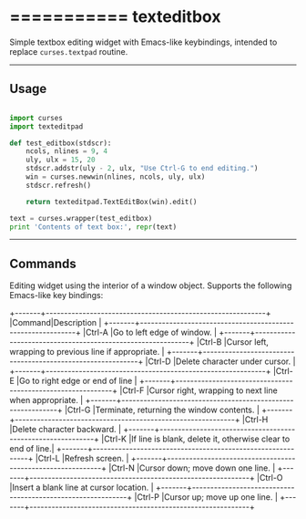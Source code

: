 ===========
texteditbox
===========

Simple textbox editing widget with Emacs-like keybindings, intended to
replace ``curses.textpad`` routine.

--------
Usage
--------

```python

import curses
import texteditpad

def test_editbox(stdscr):
    ncols, nlines = 9, 4
    uly, ulx = 15, 20
    stdscr.addstr(uly - 2, ulx, "Use Ctrl-G to end editing.")
    win = curses.newwin(nlines, ncols, uly, ulx)
    stdscr.refresh()

    return texteditpad.TextEditBox(win).edit()

text = curses.wrapper(test_editbox)
print 'Contents of text box:', repr(text)
```

--------
Commands
--------
Editing widget using the interior of a window object.
Supports the following Emacs-like key bindings:


+-------+------------------------------------------------------------+
|Command|Description                                                 |
+-------+------------------------------------------------------------+
|Ctrl-A |Go to left edge of window.                                  |
+-------+------------------------------------------------------------+
|Ctrl-B |Cursor left, wrapping to previous line if appropriate.      |
+-------+------------------------------------------------------------+
|Ctrl-D |Delete character under cursor.                              |
+-------+------------------------------------------------------------+
|Ctrl-E |Go to right edge or end of line                             |
+-------+------------------------------------------------------------+
|Ctrl-F |Cursor right, wrapping to next line when appropriate.       |
+-------+------------------------------------------------------------+
|Ctrl-G |Terminate, returning the window contents.                   |
+-------+------------------------------------------------------------+
|Ctrl-H |Delete character backward.                                  |
+-------+------------------------------------------------------------+
|Ctrl-K |If line is blank, delete it, otherwise clear to end of line.|
+-------+------------------------------------------------------------+
|Ctrl-L |Refresh screen.                                             |
+-------+------------------------------------------------------------+
|Ctrl-N |Cursor down; move down one line.                            |
+-------+------------------------------------------------------------+
|Ctrl-O |Insert a blank line at cursor location.                     |
+-------+------------------------------------------------------------+
|Ctrl-P |Cursor up; move up one line.                                |
+-------+------------------------------------------------------------+

